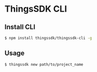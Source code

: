 # ThingsSDK CLI

## Install CLI

```bash
$ npm install thingssdk/thingssdk-cli -g
```

## Usage

```bash
$ thingssdk new path/to/project_name
```

